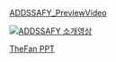 [ADDSSAFY_PreviewVideo](https://www.youtube.com/watch?v=eMpkFSEKWhE)

[![ADDSSAFY 소개영상](https://img.youtube.com/vi/watch?v=eMpkFSEKWhE/0.jpg)](https://www.youtube.com/watch?v=eMpkFSEKWhE)


[TheFan PPT](https://docs.google.com/presentation/d/17u7ZrBPyF9OkzgLQ-hyuUgywU2t9aGWr/edit?usp=sharing&ouid=108415128869879365252&rtpof=true&sd=true)
